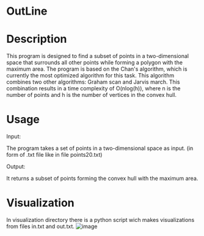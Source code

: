 # OutLine
# Description
This program is designed to find a subset of points in a two-dimensional space that surrounds all other points while forming a polygon with the maximum area. The program is based on the Chan's algorithm, which is currently the most optimized algorithm for this task. This algorithm combines two other algorithms: Graham scan and Jarvis march. This combination results in a time complexity of O(nlog(h)), where n is the number of points and h is the number of vertices in the convex hull.

# Usage
Input:

The program takes a set of points in a two-dimensional space as input. (in form of .txt file like in file points20.txt)

Output:

It returns a subset of points forming the convex hull with the maximum area.

# Visualization
In visualization directory there is a python script wich makes visualizations from files in.txt and out.txt.
![image](https://github.com/AitenAndGo/OutLine/assets/87769038/8663546a-8938-4893-89be-e7a7e2cf615a)
